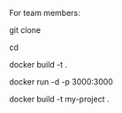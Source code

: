 For team members:

git clone <repository-url>

cd <project-directory>

docker build -t <image-name> .

docker run -d -p 3000:3000 <image-name>

<!-- to build or test -->

docker build -t my-project .

